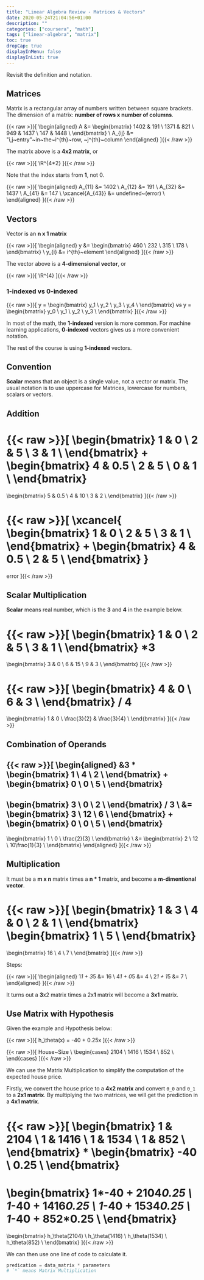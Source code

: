 ```yaml
---
title: "Linear Algebra Review - Matrices & Vectors"
date: 2020-05-24T21:04:56+01:00
description: ""
categories: ["coursera", "math"]
tags: ["linear-algebra", "matrix"]
toc: true
dropCap: true
displayInMenu: false
displayInList: true
---
```


Revisit the definition and notation.

## Matrices

Matrix is a rectangular array of numbers written between square brackets.
The dimension of a matrix: **number of rows x number of columns**.

{{< raw >}}\[
\begin{aligned}
A &= \begin{bmatrix}
    1402 & 191 \\
    1371 & 821 \\
    949 & 1437 \\
    147 & 1448 \\
\end{bmatrix} \\
A_{ij} &= "i,j~entry"~in~the~i^{th}~row, ~j^{th}~column
\end{aligned}
\]{{< /raw >}}

The matrix above is a **4x2 matrix**, or

{{< raw >}}\[
\R^{4*2}
\]{{< /raw >}}

Note that the index starts from **1**, not 0.

{{< raw >}}\[
\begin{aligned}
A_{11} &= 1402 \\
A_{12} &= 191 \\
A_{32} &= 1437 \\
A_{41} &= 147 \\
\xcancel{A_{43}} &= undefined~(error) \\
\end{aligned}
\]{{< /raw >}}

## Vectors

Vector is an **n x 1 matrix**

{{< raw >}}\[
\begin{aligned}
y &= \begin{bmatrix}
    460 \\
    232 \\
    315 \\
    178 \\
\end{bmatrix} \\
y_{i} &= i^{th}~element
\end{aligned}
\]{{< /raw >}}

The vector above is a **4-dimensional vector**, or

{{< raw >}}\[
\R^{4}
\]{{< /raw >}}

### 1-indexed vs 0-indexed

{{< raw >}}\[
y = \begin{bmatrix}
    y_1 \\
    y_2 \\
    y_3 \\
    y_4 \\
\end{bmatrix}
~~vs~~
y = \begin{bmatrix}
    y_0 \\
    y_1 \\
    y_2 \\
    y_3 \\
\end{bmatrix}
\]{{< /raw >}}

In most of the math, the **1-indexed** version is more common.
For machine learning applications, **0-indexed** vectors gives us a more convenient notation.

The rest of the course is using **1-indexed** vectors.

## Convention

**Scalar** means that an object is a single value, not a vector or matrix.
The usual notation is to use uppercase for Matrices, lowercase for numbers, scalars or vectors.

## Addition

{{< raw >}}\[
\begin{bmatrix}
    1 & 0 \\
    2 & 5 \\
    3 & 1 \\
\end{bmatrix}
+
\begin{bmatrix}
    4 & 0.5 \\
    2 & 5 \\
    0 & 1 \\
\end{bmatrix}
=
\begin{bmatrix}
    5 & 0.5 \\
    4 & 10 \\
    3 & 2 \\
\end{bmatrix}
\]{{< /raw >}}

{{< raw >}}\[
\xcancel{
    \begin{bmatrix}
        1 & 0 \\
        2 & 5 \\
        3 & 1 \\
    \end{bmatrix}
    +
    \begin{bmatrix}
        4 & 0.5 \\
        2 & 5 \\
    \end{bmatrix}
}
=
error
\]{{< /raw >}}

## Scalar Multiplication

**Scalar** means real number, which is the **3** and **4** in the example below.

{{< raw >}}\[
\begin{bmatrix}
    1 & 0 \\
    2 & 5 \\
    3 & 1 \\
\end{bmatrix}
*3
=
\begin{bmatrix}
    3 & 0 \\
    6 & 15 \\
    9 & 3 \\
\end{bmatrix}
\]{{< /raw >}}

{{< raw >}}\[
\begin{bmatrix}
    4 & 0 \\
    6 & 3 \\
\end{bmatrix}
/ 4
=
\begin{bmatrix}
    1 & 0 \\
    \frac{3}{2} & \frac{3}{4} \\
\end{bmatrix}
\]{{< /raw >}}

## Combination of Operands

{{< raw >}}\[
\begin{aligned}
&3 *
\begin{bmatrix}
    1 \\
    4 \\
    2 \\
\end{bmatrix}
+
\begin{bmatrix}
    0 \\
    0 \\
    5 \\
\end{bmatrix}
-
\begin{bmatrix}
    3 \\
    0 \\
    2 \\
\end{bmatrix}
/ 3 \\
&=
\begin{bmatrix}
    3 \\
    12 \\
    6 \\
\end{bmatrix}
+
\begin{bmatrix}
    0 \\
    0 \\
    5 \\
\end{bmatrix}
-
\begin{bmatrix}
    1 \\
    0 \\
    \frac{2}{3} \\
\end{bmatrix} \\
&=
\begin{bmatrix}
    2 \\
    12 \\
    10\frac{1}{3} \\
\end{bmatrix}
\end{aligned}
\]{{< /raw >}}

## Multiplication

It must be a **m x n** matrix times a **n * 1** matrix, and become a **m-dimentional vector**.

{{< raw >}}\[
\begin{bmatrix}
    1 & 3 \\
    4 & 0 \\
    2 & 1 \\
\end{bmatrix}
\begin{bmatrix}
    1 \\
    5 \\
\end{bmatrix}
=
\begin{bmatrix}
    16 \\
    4 \\
    7 \\
\end{bmatrix}
\]{{< /raw >}}

Steps:

{{< raw >}}\[
\begin{aligned}
1*1 + 3*5 &= 16 \\
4*1 + 0*5 &= 4 \\
2*1 + 1*5 &= 7 \\
\end{aligned}
\]{{< /raw >}}

It turns out a **3**x2 matrix times a 2x**1** matrix will become a **3x1** matrix.

## Use Matrix with Hypothesis

Given the example and Hypothesis below:

{{< raw >}}\[
h_\theta(x) = -40 + 0.25x
\]{{< /raw >}}

{{< raw >}}\[
House~Size \\
\begin{cases}
    2104 \\
    1416 \\
    1534 \\
    852 \\
\end{cases}
\]{{< /raw >}}

We can use the Matrix Multiplication to simplify the computation of the expected house price.

Firstly, we convert the house price to a **4x2 matrix** and convert `θ_0` and `θ_1` to a **2x1 matrix**.
By multiplying the two matrices, we will get the prediction in a **4x1 matrix**.

{{< raw >}}\[
\begin{bmatrix}
    1 & 2104 \\
    1 & 1416 \\
    1 & 1534 \\
    1 & 852 \\
\end{bmatrix}
*
\begin{bmatrix}
    -40 \\
    0.25 \\
\end{bmatrix}
=
\begin{bmatrix}
    1*-40 + 2104*0.25 \\
    1*-40 + 1416*0.25 \\
    1*-40 + 1534*0.25 \\
    1*-40 + 852*0.25 \\
\end{bmatrix}
=
\begin{bmatrix}
    h_\theta(2104) \\
    h_\theta(1416) \\
    h_\theta(1534) \\
    h_\theta(852) \\
\end{bmatrix}
\]{{< /raw >}}

We can then use one line of code to calculate it.

```python
predication = data_matrix * parameters
# `*` means Matrix Multiplication
```
